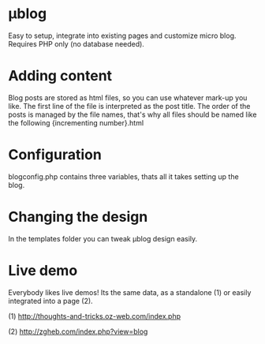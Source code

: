 # µblog
Easy to setup, integrate into existing pages and customize micro blog. Requires PHP only (no database needed).

# Adding content
Blog posts are stored as html files, so you can use whatever mark-up you like.
The first line of the file is interpreted as the post title. The order of the posts is managed by the file names, that's why all files should be named like the following {incrementing number}.html

# Configuration
blogconfig.php contains three variables, thats all it takes setting up the blog.

# Changing the design
In the templates folder you can tweak µblog design easily.

# Live demo
Everybody likes live demos! 
Its the same data, as a standalone (1) or easily integrated into a page (2).

(1) http://thoughts-and-tricks.oz-web.com/index.php

(2) http://zgheb.com/index.php?view=blog
